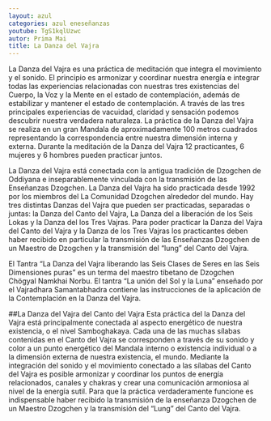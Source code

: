 ```yaml
---
layout: azul
categories: azul eneseñanzas
youtube: TgS1kqlUzwc
autor: Prima Mai
title: La Danza del Vajra
---
```

La Danza del Vajra es una práctica de meditación que integra el movimiento y el sonido. El principio es armonizar y coordinar nuestra energía e integrar todas las experiencias relacionadas con nuestras tres existencias del Cuerpo, la Voz y la Mente en el estado de contemplación, además de estabilizar y mantener el estado de contemplación. A través de las tres principales experiencias de vacuidad, claridad y sensación podemos descubrir nuestra verdadera naturaleza. La práctica de la Danza del Vajra se realiza en un gran Mandala de aproximadamente 100 metros cuadrados representando la correspondencia entre nuestra dimensión interna y externa. Durante la meditación de la Danza del Vajra 12 practicantes, 6 mujeres y 6 hombres pueden practicar juntos.

La Danza del Vajra está conectada con la antigua tradición de Dzogchen de Oddiyana e inseparablemente vinculada con la transmisión de las Enseñanzas Dzogchen. La Danza del Vajra ha sido practicada desde 1992 por los miembros del La Comunidad Dzogchen alrededor del mundo.
Hay tres distintas Danzas del Vajra que pueden ser practicadas, separadas o juntas: la Danza del Canto del Vajra, La Danza del a liberación de los Seis Lokas y la Danza del los Tres Vajras. Para poder practicar la Danza del Vajra del Canto del Vajra y la Danza de los Tres Vajras los practicantes deben haber recibido en particular la transmisión de las Enseñanzas Dzogchen de un Maestro de Dzogchen y la transmisión del “lung” del Canto del Vajra.

El Tantra “La Danza del Vajra liberando las Seis Clases de Seres en las Seis Dimensiones puras” es un terma del maestro tibetano de Dzogchen Chögyal Namkhai Norbu. El tantra “La unión del Sol y la Luna” enseñado por el Vajradhara Samantabhadra contiene las instrucciones de la aplicación de la Contemplación en la Danza del Vajra. 

##La Danza del Vajra del Canto del Vajra
Esta práctica del la Danza del Vajra está principalmente conectada al aspecto energético de nuestra existencia, o el nivel Samboghakaya. Cada una de las muchas sílabas contenidas en el Canto del Vajra se corresponden a través de su sonido y color a un punto energético del Mandala interno o existencia individual o a la dimensión externa de nuestra existencia, el mundo.
Mediante la integración del sonido y el movimiento conectado a las sílabas del Canto del Vajra es posible armonizar y coordinar los puntos de energía relacionados, canales y chakras y crear una comunicación armoniosa al nivel de la energía sutil. Para que la práctica verdaderamente funcione es indispensable haber recibido la transmisión de la enseñanza Dzogchen de un Maestro Dzogchen y la transmisión del “Lung” del Canto del Vajra.

